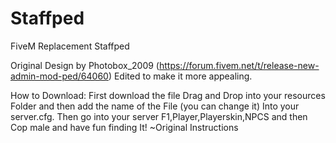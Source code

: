 # Staffped
FiveM Replacement Staffped

Original Design by Photobox_2009 (https://forum.fivem.net/t/release-new-admin-mod-ped/64060)
Edited to make it more appealing.


How to Download:
First download the file Drag and Drop into your resources Folder and then add the name of the File (you can change it) Into your server.cfg. Then go into your server F1,Player,Playerskin,NPCS and then Cop male and have fun finding It! ~Original Instructions
